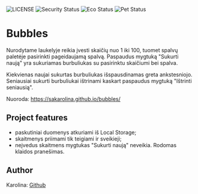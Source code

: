 ![LICENSE](https://img.shields.io/badge/license-MIT-blue.svg?style=flat-square)
![Security Status](https://img.shields.io/security-headers?label=Security&url=https%3A%2F%2Fgithub.com&style=flat-square)
![Eco Status](https://img.shields.io/badge/ECO-Friendly-green.svg)
![Pet Status](https://img.shields.io/badge/Pet-Friendly-green) 

# Bubbles

Nurodytame laukelyje reikia įvesti skaičių nuo 1 iki 100, tuomet spalvų paletėje pasirinkti pageidaujamą spalvą. Paspaudus mygtuką "Sukurti naują" yra sukuriamas burbuliukas su pasirinktu skaičiumi bei spalva.

Kiekvienas naujai sukurtas burbuliukas išspausdinamas greta ankstesniojo. Seniausiai sukurti burbuliukai ištrinami kaskart paspaudus mygtuką "Ištrinti seniausią".

Nuoroda: https://sakarolina.github.io/bubbles/

## Project features

-   paskutiniai duomenys atkuriami iš Local Storage;
-   skaitmenys priimami tik teigiami ir sveikieji;
-   neįvedus skaitmens mygtukas "Sukurti naują" neveikia. Rodomas klaidos pranešimas.

## Author

Karolina: [Github](https://github.com/SaKarolina)
